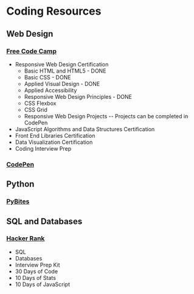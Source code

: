 <head>
  <link type="text/css" rel="stylesheet" href="/stylesheets/style.css" />
</head>

<body>
<h1>Coding Resources</h1>
  <h2>Web Design</h2>
  <h3><a href="https://www.freecodecamp.org/">Free Code Camp</a></h3>
  <ul>
    <li>Responsive Web Design Certification
    <ul>
      <li>Basic HTML and HTML5 - DONE</li>
      <li>Basic CSS - DONE</li>
      <li>Applied Visual Design - DONE</li>
      <li>Applied Accessibility</li>
      <li>Responsive Web Design Principles - DONE</li>
      <li>CSS Flexbox</li>
      <li>CSS Grid</li>
      <li>Responsive Web Design Projects -- Projects can be completed in CodePen</li>
    </ul>
    </li>  
    <li>JavaScript Algorithms and Data Structures Certification</li>
    <li>Front End Libraries Certification</li>
    <li>Data Visualization Certification</li>
    <li>Coding Interview Prep</li>
  </ul>
  
  <h3><a href="https://codepen.io/">CodePen</a></h3>
  
  <h2>Python</h2>
  <h3><a href="https://pybit.es/">PyBites</a></h3>

  <h2>SQL and Databases</h2>

<h3><a href="https://www.hackerrank.com/">Hacker Rank</a></h3>
<ul>
  <li>SQL</li>
  <li>Databases</li>
  <li>Interview Prep Kit</li>
  <li>30 Days of Code</li>
  <li>10 Days of Stats</li>
  <li>10 Days of JavaScript</li>
</ul>




</body>
